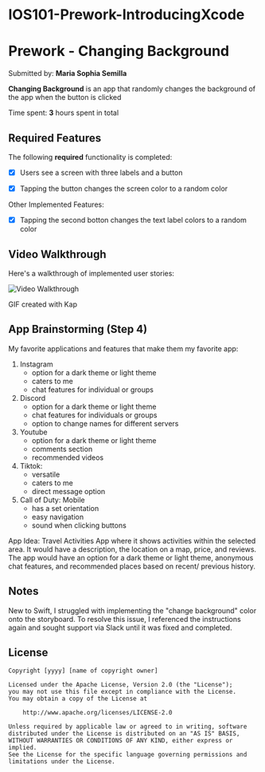 # IOS101-Prework-IntroducingXcode

# Prework - Changing Background

Submitted by: **Maria Sophia Semilla**

**Changing Background** is an app that randomly changes the background of the app when the button is clicked 

Time spent: **3** hours spent in total

## Required Features

The following **required** functionality is completed:

- [x] Users see a screen with three labels and a button
- [x] Tapping the button changes the screen color to a random color


Other Implemented Features:
- [x] Tapping the second botton changes the text label colors to a random color
 
## Video Walkthrough

Here's a walkthrough of implemented user stories:

<img src='https://i.imgur.com/qV1nwN5.gif' title='Video Walkthrough' width='' alt='Video Walkthrough' />

<!-- Replace this with whatever GIF tool you used! -->
GIF created with Kap  
<!-- Recommended tools: [Kap](https://getkap.co/) for macOS-->

## App Brainstorming (Step 4)
My favorite applications and features that make them my favorite app:
1. Instagram
   * option for a dark theme or light theme
   * caters to me
   * chat features for individual or groups
3. Discord
   * option for a dark theme or light theme
   * chat features for individuals or groups
   * option to change names for different servers
5. Youtube
   * option for a dark theme or light theme
   * comments section
   * recommended videos 
7. Tiktok:
   * versatile
   * caters to me
   * direct message option
9. Call of Duty: Mobile
    * has a set orientation
    * easy navigation
    * sound when clicking buttons

App Idea: Travel Activities App where it shows activities within the selected area. It would have a description, the location on a map, price, and reviews. The app would have an option for a dark theme or light theme, anonymous chat features, and recommended places based on recent/ previous history. 

## Notes

New to Swift, I struggled with implementing the "change background" color onto the storyboard. To resolve this issue, I referenced the instructions again and sought support via Slack until it was fixed and completed. 

## License

    Copyright [yyyy] [name of copyright owner]

    Licensed under the Apache License, Version 2.0 (the "License");
    you may not use this file except in compliance with the License.
    You may obtain a copy of the License at

        http://www.apache.org/licenses/LICENSE-2.0

    Unless required by applicable law or agreed to in writing, software
    distributed under the License is distributed on an "AS IS" BASIS,
    WITHOUT WARRANTIES OR CONDITIONS OF ANY KIND, either express or implied.
    See the License for the specific language governing permissions and
    limitations under the License.
